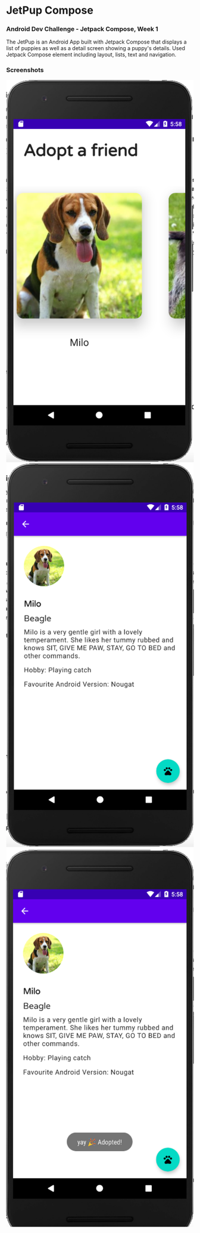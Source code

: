 # JetPup Compose

### Android Dev Challenge - Jetpack Compose, Week 1
The JetPup is an Android App built with Jetpack Compose that displays a list of puppies as well as a detail screen showing a puppy's details. Used Jetpack Compose element including layout, lists, text and navigation.

### Screenshots

<img src="./content/list.png" alt="promo" width="600"/>

<img src="./content/detail.png" alt="promo" width="600"/>

<img src="./content/toast.png" alt="promo" width="600"/>

